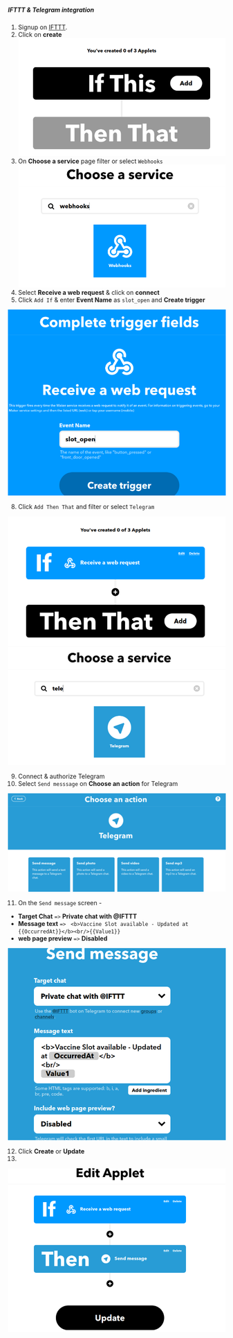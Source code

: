 <h5>IFTTT & Telegram integration</h5>

1) Signup on [IFTTT](https://ifttt.com/home).
2) Click on **create**
![step1](/docs/step1.png)
4) On **Choose a service** page filter or select `Webhooks`
![step2](/docs/step2.png)
6) Select **Receive a web request** & click on **connect**
7) Click `Add If` & enter **Event Name** as `slot_open` and **Create trigger**

![step3](/docs/step3.png)

8) Click `Add Then That` and filter or select `Telegram`

![step4](/docs/step4.png)
![step5](/docs/step5.png)

9) Connect & authorize Telegram
10) Select `Send messsage` on <b>Choose an action</b> for Telegram

![step6](/docs/step6.png)

11) On the `Send message` screen -
   - **Target Chat** `=>` **Private chat with @IFTTT**
   - **Message text** `=>` ``` <b>Vaccine Slot available - Updated at {{OccurredAt}}</b><br/>{{Value1}}```
   - **web page preview** `=>` **Disabled**
   
![step7](/docs/step7.png)

12) Click **Create** or **Update**
13) 
![step8](/docs/step8.png)
   
